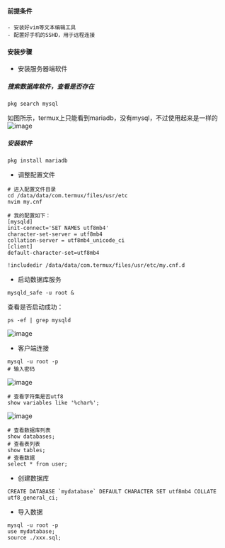 #### 前提条件
  
    - 安装好vim等文本编辑工具
    - 配置好手机的SSHD，用于远程连接

#### 安装步骤
- 安装服务器端软件

##### 搜索数据库软件，查看是否存在

~~~
pkg search mysql
~~~
如图所示，termux上只能看到mariadb，没有mysql，不过使用起来是一样的
  ![image](https://github.com/light2001/MyDocs/assets/3821091/5c2b42ec-63e4-4c27-9c3e-906fbd46c76f)


##### 安装软件
~~~
pkg install mariadb
~~~
- 调整配置文件
~~~
# 进入配置文件目录
cd /data/data/com.termux/files/usr/etc
nvim my.cnf

# 我的配置如下：
[mysqld]
init-connect='SET NAMES utf8mb4'
character-set-server = utf8mb4
collation-server = utf8mb4_unicode_ci
[client]
default-character-set=utf8mb4

!includedir /data/data/com.termux/files/usr/etc/my.cnf.d
~~~

- 启动数据库服务
~~~
mysqld_safe -u root &
~~~
查看是否启动成功：
~~~
ps -ef | grep mysqld
~~~
![image](https://github.com/light2001/MyDocs/assets/3821091/347c3e6e-396c-498d-bafe-0dca03475b4e)

- 客户端连接
~~~
mysql -u root -p
# 输入密码
~~~
![image](https://github.com/light2001/MyDocs/assets/3821091/dc92ab20-3ccd-4b02-a0ed-d7672d47f024)
~~~
# 查看字符集是否utf8
show variables like '%char%';
~~~
![image](https://github.com/light2001/MyDocs/assets/3821091/02ccf0aa-1b06-4fa3-a308-287718653948)
~~~
# 查看数据库列表
show databases;
# 查看表列表
show tables;
# 查看数据
select * from user;
~~~
- 创建数据库
~~~
CREATE DATABASE `mydatabase` DEFAULT CHARACTER SET utf8mb4 COLLATE utf8_general_ci;
~~~

- 导入数据
~~~
mysql -u root -p
use mydatabase;
source ./xxx.sql;
~~~
